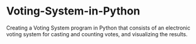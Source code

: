 # Voting-System-in-Python
Creating a Voting System program in Python that consists of an electronic voting system for casting and counting votes, and visualizing the results.
